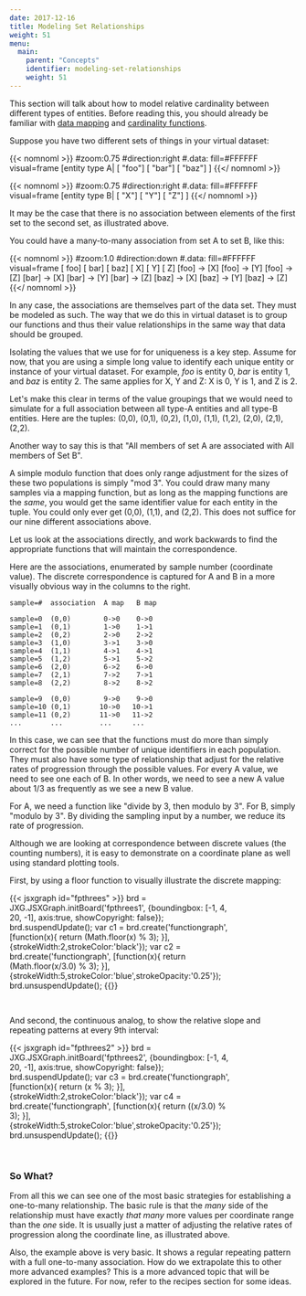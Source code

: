 ```yaml
---
date: 2017-12-16
title: Modeling Set Relationships
weight: 51
menu:
  main:
    parent: "Concepts" 
    identifier: modeling-set-relationships
    weight: 51
---
```



This section will talk about how to model relative cardinality between
different types of entities. Before reading this, you should already
be familiar with [data mapping](/concepts/data_mapping_functions.html)
and [cardinality functions](modeling_cardinality.html).

Suppose you have two different sets of things in your virtual dataset:

{{< nomnoml >}}
#zoom:0.75
#direction:right
#.data: fill=#FFFFFF visual=frame
[entity type A|
[<data> "foo"]
[<data> "bar"]
[<data> "baz"]
]
{{</ nomnoml >}}

{{< nomnoml >}}
#zoom:0.75
#direction:right
#.data: fill=#FFFFFF visual=frame
[entity type B|
[<data> "X"]
[<data> "Y"]
[<data> "Z"]
]
{{</ nomnoml >}}

It may be the case that there is no association between elements of the first set to
the second set, as illustrated above.

You could have a many-to-many association from set A to set B, like this:

{{< nomnoml >}}
#zoom:1.0
#direction:down
#.data: fill=#FFFFFF visual=frame
[<data> foo]
[<data> bar]
[<data> baz]
[<data> X]
[<data> Y]
[<data> Z]
[foo] -> [X]
[foo] -> [Y]
[foo] -> [Z]
[bar] -> [X]
[bar] -> [Y]
[bar] -> [Z]
[baz] -> [X]
[baz] -> [Y]
[baz] -> [Z]
{{</ nomnoml >}}

In any case, the associations are themselves part of the data set. They must be
modeled as such. The way that we do this in virtual dataset is to group our
functions and thus their value relationships in the same way that data should
be grouped.

Isolating the values that we use for for uniqueness is a key step. 
Assume for now, that you are using a simple long value to identify each 
unique entity or instance of your virtual dataset. For example, *foo* 
is entity 0, *bar* is entity 1, and *baz* is entity 2. The same applies 
for X, Y and Z: X is 0, Y is 1, and Z is 2.

Let's make this clear in terms of the value groupings that we would need to simulate
for a full association between all type-A entities and all type-B entities. Here are
the tuples: (0,0), (0,1), (0,2), (1,0), (1,1), (1,2), (2,0), (2,1), (2,2).

Another way to say this is that "All members of set A are associated with 
All members of Set B".

A simple modulo function that does only range adjustment for the sizes of these two
populations is simply "mod 3". You could draw many many samples via a mapping function,
but as long as the mapping functions are the *same*, you would get the same identifier
value for each entity in the tuple. You could only ever get (0,0), (1,1), and (2,2).
This does not suffice for our nine different associations above.

Let us look at the associations directly, and work backwards to find the appropriate 
functions that will maintain the correspondence.
 
Here are the associations, enumerated by sample number (coordinate value). The discrete
correspondence is captured for A and B in a more visually obvious way in the columns
to the right.

~~~
sample=#  association  A map   B map

sample=0  (0,0)        0->0    0->0
sample=1  (0,1)        1->0    1->1
sample=2  (0,2)        2->0    2->2
sample=3  (1,0)        3->1    3->0
sample=4  (1,1)        4->1    4->1
sample=5  (1,2)        5->1    5->2
sample=6  (2,0)        6->2    6->0
sample=7  (2,1)        7->2    7->1
sample=8  (2,2)        8->2    8->2

sample=9  (0,0)        9->0    9->0
sample=10 (0,1)       10->0   10->1
sample=11 (0,2)       11->0   11->2
...       ...         ...     ...
~~~

In this case, we can see that the functions must do more than simply correct for the
possible number of unique identifiers in each population. They must also have
some type of relationship that adjust for the relative rates of progression through
the possible values. For every A value, we need to see one each of B. In other words,
we need to see a new A value about 1/3 as frequently as we see a new B value.

For A, we need a function like "divide by 3, then modulo by 3".
For B, simply "modulo by 3". By dividing the sampling input by a number, we reduce
its rate of progression.

Although we are looking at correspondence between discrete values (the counting numbers),
it is easy to demonstrate on a coordinate plane as well using standard plotting tools.

First, by using a floor function to visually illustrate the discrete mapping:

<div id="fpthrees1" style="width: 400px; height: 200px;"> 
{{< jsxgraph id="fpthrees" >}}
 brd = JXG.JSXGraph.initBoard('fpthrees1', {boundingbox: [-1, 4, 20, -1], axis:true, showCopyright: false});
 brd.suspendUpdate();
 var c1 = brd.create('functiongraph', [function(x){ return (Math.floor(x) % 3); }],
                       {strokeWidth:2,strokeColor:'black'});
 var c2 = brd.create('functiongraph', [function(x){ return (Math.floor(x/3.0) % 3); }],
                       {strokeWidth:5,strokeColor:'blue',strokeOpacity:'0.25'});  
 brd.unsuspendUpdate();
{{</ jsxgraph >}}
</div>

And second, the continuous analog, to show the relative slope 
and repeating patterns at every 9th interval:

<div id="fpthrees2" style="width: 400px; height: 200px;"> 
{{< jsxgraph id="fpthrees2" >}}
 brd = JXG.JSXGraph.initBoard('fpthrees2', {boundingbox: [-1, 4, 20, -1], axis:true, showCopyright: false});
 brd.suspendUpdate();
 var c3 = brd.create('functiongraph', [function(x){ return (x % 3); }],
                       {strokeWidth:2,strokeColor:'black'});
 var c4 = brd.create('functiongraph', [function(x){ return ((x/3.0) % 3); }],
                       {strokeWidth:5,strokeColor:'blue',strokeOpacity:'0.25'});  
 brd.unsuspendUpdate();
{{</ jsxgraph >}}
</div>

### So What?

From all this we can see one of the most basic strategies for establishing a one-to-many
relationship. The basic rule is that the *many* side of the relationship must
have exactly *that many* more values per coordinate range than the *one* side. It is
usually just a matter of adjusting the relative rates of progression along the
coordinate line, as illustrated above.

Also, the example above is very basic. It shows a regular repeating pattern with
a full one-to-many association. How do we extrapolate this to other more advanced examples?
This is a more advanced topic that will be explored in the future. For now, refer
  to the recipes section for some ideas.




 
 



